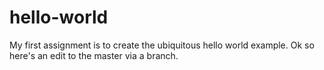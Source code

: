 # hello-world
My first assignment is to create the ubiquitous hello world example.
Ok so here's an edit to the master via a branch.
